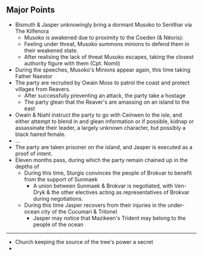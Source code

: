 ## Major Points
- Bismuth & Jasper unknowingly bring a dormant Musoko to Senithar via The Kilfenora
	- Musoko is awakened due to proximity to the Coeden (& Nëoris): 
	- Feeling under threat, Musoko summons minions to defend them in their weakened state. 
	- After realising the lack of threat Musoko escapes, taking the closest authority figure with them (Cpt. Nomli)
- During the speeches, Musoko's Minions appear again, this time taking Father Naestor
- The party are recruited by Owain Moss to patrol the coast and protect villages from Reavers. 
	- After successfully preventing an attack, the party take a hostage
	- The party glean that the Reaver's are amassing on an island to the east
- Owain & Niahl instruct the party to go with Ceinwen to the isle, and either attempt to blend in and glean information or if possible, kidnap or assassinate their leader, a largely unknown character, but possibly a black haired female. 
- ...
- The party are taken prisoner on the island, and Jasper is executed as a proof of intent.
- Eleven months pass, during which the party remain chained up in the depths of 
	- During this time, Sturgis convinces the people of Brokvar to benefit from the support of Sunmaek
		- A union between Sunmaek & Brokvar is negotiated, with Ven-Dryk & the other electives acting as representatives of Brokvar during negotiations. 
	- During this time Jasper recovers from their injuries in the under-ocean city of the Cucumari & Tritonel
		- Jasper may notice that Mazikeen's Trident may belong to the people of the ocean

---

- Church keeping the source of the tree's power a secret
- 
